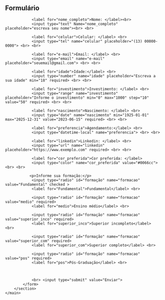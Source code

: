 <!DOCTYPE html>
<html lang="en">

<head>
    <meta charset="UTF-8">
    <meta name="viewport" content="width=device-width, initial-scale=1.0">
    <title> Exercício 1 </title>
</head>

<body>
    <main>
        <section id="Formulario">
            <h2> Formulário </h2>
            <form action="http://10.111.211.110:8088/aula8_Exercicio.php" method="post">
                <input type="hidden" name="prontuario" value="CB3038866">


                <label for="nome_completo">Nome: </label><br>
                <input type="text" Name="nome_completo" placeholder="escreva seu nome"><br> <br>

                <label for="celular">Celular: </label> <br>
                <input type="tel" name="celular" placeholder="(13) 00000-0000"> <br> <br>

                <label for="e-mail">Email: </label> <br>
                <input type="email" name="e-mail" placeholder="seuemail@gmail.com"> <br> <br>

                <label for="idade">Idade:</label> <br>
                <input type="number" name="idade" placeholder="Escreva a sua idade" min="18" required> <br> <br>

                <label for="investimento">Investimento: </label> <br>
                <input type="range" name="investimento" placeholder="Informe o investimento" min="0" max="1000" step="10"  value="50" required> <br> <br>

                <label for="nascimento">Nascimento: </label> <br>
                <input type="date" name="nascimento" min="1925-01-01" max="2025-12-31" value="2023-06-15" required> <br> <br>

                <label for="preferencia">Agendamento:</label> <br>
                <input type="datetime-local" name="preferencia"> <br> <br>

                <label for="linkedin">Linkedin: </label> <br>
                <input type="url" name="linkedin" placeholder="https://www.exemplo.com" required> <br> <br>

                <label for="cor_preferida">Cor preferida: </label>
                <input type="color" name="cor_preferida" value="#0066cc"> <br> <br>

               <p>Informe sua formação:</p> 
                <input type="radio" id="formação" name="formacao" value="Fundamental" checked >
                <label for="Fundamental">Fundamental</label> <br>

                <input type="radio" id="formação" name="formacao" value="medio" required> 
                <label for="medio">Ensino médio</label> <br>

                <input type="radio" id="formação" name="formacao" value="superior_inco" required> 
                <label for="superior_inco">Superior incompleto</label> <br>

                <input type="radio" id="formação" name="formacao" value="superior_com" required> 
                <label for="superior_com">Superior completo</label> <br>

                <input type="radio" id="formação" name="formacao" value="pos" required> 
                <label for="pos">Pós-Graduação</label> <br>
                


                <br> <input type="submit" value="Enviar">
            </form>
        </section>
    </main>

</body>

</html>
